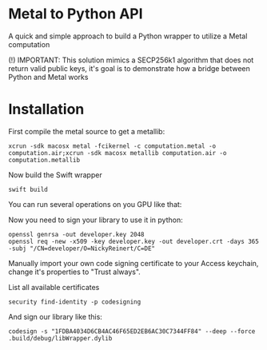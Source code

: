 # Metal to Python API
A quick and simple approach to build a Python wrapper to utilize a Metal computation

(!) IMPORTANT: This solution mimics a SECP256k1 algorithm that does not return valid public keys, it's goal is to demonstrate how a bridge between Python and Metal works

# Installation

First compile the metal source to get a metallib:

    xcrun -sdk macosx metal -fcikernel -c computation.metal -o computation.air;xcrun -sdk macosx metallib computation.air -o computation.metallib

Now build the Swift wrapper

    swift build

You can run several operations on you GPU like that:

Now you need to sign your library to use it in python: 

    openssl genrsa -out developer.key 2048
    openssl req -new -x509 -key developer.key -out developer.crt -days 365 -subj "/CN=developer/O=NickyReinert/C=DE"

Manually import your own code signing certificate to your Access keychain, change it's properties to "Trust always".

List all available certificates

    security find-identity -p codesigning

And sign our library like this:

    codesign -s "1FDBA4034D6CB4AC46F65ED2EB6AC30C7344FF84" --deep --force .build/debug/libWrapper.dylib

